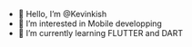 - 👋 Hello, I’m @Kevinkish
- 👀 I’m interested in Mobile developping
- 🌱 I’m currently learning FLUTTER and DART

<!---
Kevinkish/Kevinkish is a ✨ special ✨ repository because its `README.md` (this file) appears on your GitHub profile.
You can click the Preview link to take a look at your changes.
--->
